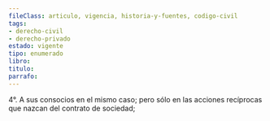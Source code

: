 ```yaml
---
fileClass: articulo, vigencia, historia-y-fuentes, codigo-civil
tags:
- derecho-civil
- derecho-privado
estado: vigente
tipo: enumerado
libro:
titulo:
parrafo:
---
```

4°. A sus consocios en el mismo caso; pero sólo en las acciones recíprocas que nazcan del contrato de sociedad;